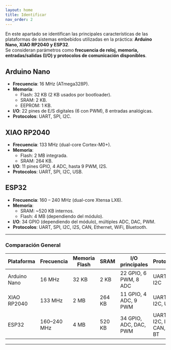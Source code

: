 ```yaml
---
layout: home
title: Identificar
nav_order: 2
---
```


En este apartado se identifican las principales características de las plataformas de sistemas embebidos utilizadas en la práctica: **Arduino Nano, XIAO RP2040 y ESP32**.  
Se consideran parámetros como **frecuencia de reloj, memoria, entradas/salidas (I/O) y protocolos de comunicación disponibles**.

## Arduino Nano
- **Frecuencia**: 16 MHz (ATmega328P).
- **Memoria**:  
  - Flash: 32 KB (2 KB usados por bootloader).  
  - SRAM: 2 KB.  
  - EEPROM: 1 KB.  
- **I/O**: 22 pines de E/S digitales (6 con PWM), 8 entradas analógicas.  
- **Protocolos**: UART, SPI, I2C.

## XIAO RP2040
- **Frecuencia**: 133 MHz (dual-core Cortex-M0+).  
- **Memoria**:  
  - Flash: 2 MB integrada.  
  - SRAM: 264 KB.  
- **I/O**: 11 pines GPIO, 4 ADC, hasta 9 PWM, I2S.  
- **Protocolos**: UART, SPI, I2C, USB.

## ESP32
- **Frecuencia**: 160 – 240 MHz (dual-core Xtensa LX6).  
- **Memoria**:  
  - SRAM: ~520 KB internos.  
  - Flash: 4 MB (dependiendo del módulo).  
- **I/O**: 34 GPIO (dependiendo del módulo), múltiples ADC, DAC, PWM.  
- **Protocolos**: UART, SPI, I2C, I2S, CAN, Ethernet, WiFi, Bluetooth.

---

### Comparación General

| Plataforma     | Frecuencia      | Memoria Flash | SRAM   | I/O principales         | Protocolos |
|----------------|----------------|---------------|--------|-------------------------|------------|
| Arduino Nano   | 16 MHz         | 32 KB         | 2 KB   | 22 GPIO, 6 PWM, 8 ADC   | UART, SPI, I2C |
| XIAO RP2040    | 133 MHz        | 2 MB          | 264 KB | 11 GPIO, 4 ADC, 9 PWM   | UART, SPI, I2C, USB |
| ESP32          | 160–240 MHz    | 4 MB          | 520 KB | 34 GPIO, ADC, DAC, PWM  | UART, SPI, I2C, I2S, CAN, WiFi, BT |

---